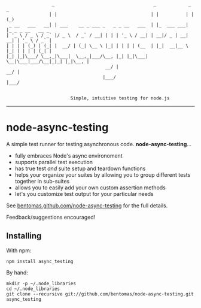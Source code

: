 
                     _                                     _            _   _             
                    | |                                   | |          | | (_)            
     _ __   ___   __| | ___    __ _ ___ _   _ _ __   ___  | |_  ___ ___| |_ _ _ __   __ _ 
    | '_ \ / _ \ / _` |/ _ \  / _` / __| | | | '_ \ / __| | __|/ _ | __| __| | '_ \ / _` |
    | | | | (_) | (_| |  __/ | (_| \__ \ |_| | | | | (__  | |_|  __|__ \ |_| | | | | (_| |
    |_| |_|\___/ \__,_|\___|  \__,_|___/\__, |_| |_|\___|  \__|\___|___/\__|_|_| |_|\__, |    
                                         __/ |                                       __/ |
                                        |___/                                       |___/ 

       
                            Simple, intuitive testing for node.js
   
----------------------------------------------------------------------------------------------

node-async-testing
==================

A simple test runner for testing asynchronous code. **node-async-testing**...

+ fully embraces Node's async environoment
+ supports parallel test execution
+ has true test _and_ suite setup and teardown functions
+ helps your organize your suites by allowing you to group different tests together
  in sub-suites
+ allows you to easily add your own custom assertion methods
+ let's you customize test output for your particular needs

See [bentomas.github.com/node-async-testing](http://bentomas.github.com/node-async-testing) 
for the full details.

Feedback/suggestions encouraged!

Installing
----------
      
With npm:

    npm install async_testing
        
By hand:

    mkdir -p ~/.node_libraries
    cd ~/.node_libraries
    git clone --recursive git://github.com/bentomas/node-async-testing.git async_testing
